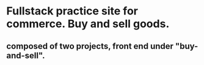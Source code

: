 # Fullstack practice site for commerce. Buy and sell goods. 

## composed of two projects, front end under "buy-and-sell".